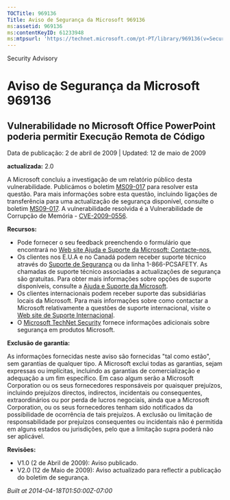 ```yaml
---
TOCTitle: 969136
Title: Aviso de Segurança da Microsoft 969136
ms:assetid: 969136
ms:contentKeyID: 61233948
ms:mtpsurl: 'https://technet.microsoft.com/pt-PT/library/969136(v=Security.10)'
---
```


Security Advisory

Aviso de Segurança da Microsoft 969136
======================================

Vulnerabilidade no Microsoft Office PowerPoint poderia permitir Execução Remota de Código
-----------------------------------------------------------------------------------------

Data de publicação: 2 de abril de 2009 | Updated: 12 de maio de 2009

**actualizada:** 2.0

A Microsoft concluiu a investigação de um relatório público desta vulnerabilidade. Publicámos o boletim [MS09-017](http://go.microsoft.com/fwlink/?linkid=14170) para resolver esta questão. Para mais informações sobre esta questão, incluindo ligações de transferência para uma actualização de segurança disponível, consulte o boletim [MS09-017](http://go.microsoft.com/fwlink/?linkid=14170). A vulnerabilidade resolvida é a Vulnerabilidade de Corrupção de Memória - [CVE-2009-0556](http://www.cve.mitre.org/cgi-bin/cvename.cgi?name=cve-2009-0556).

**Recursos:**

-   Pode fornecer o seu feedback preenchendo o formulário que encontrará no [Web site Ajuda e Suporte da Microsoft: Contacte-nos.](https://support.microsoft.com/common/survey.aspx?scid=sw;en;1257&amp;showpage=1&amp;ws=technet&amp;sd=tech)
-   Os clientes nos E.U.A e no Canadá podem receber suporte técnico através do [Suporte de Segurança](http://go.microsoft.com/fwlink/?linkid=21131) ou da linha 1-866-PCSAFETY. As chamadas de suporte técnico associadas a actualizações de segurança são gratuitas. Para obter mais informações sobre opções de suporte disponíveis, consulte a [Ajuda e Suporte da Microsoft](http://support.microsoft.com/).
-   Os clientes internacionais podem receber suporte das subsidiárias locais da Microsoft. Para mais informações sobre como contactar a Microsoft relativamente a questões de suporte internacional, visite o [Web site de Suporte Internacional](http://go.microsoft.com/fwlink/?linkid=21155).
-   O [Microsoft TechNet Security](http://go.microsoft.com/fwlink/?linkid=21132) fornece informações adicionais sobre segurança em produtos Microsoft.

**Exclusão de garantia:**

As informações fornecidas neste aviso são fornecidas "tal como estão", sem garantias de qualquer tipo. A Microsoft exclui todas as garantias, sejam expressas ou implícitas, incluindo as garantias de comercialização e adequação a um fim específico. Em caso algum serão a Microsoft Corporation ou os seus fornecedores responsáveis por quaisquer prejuízos, incluindo prejuízos directos, indirectos, incidentais ou consequentes, extraordinários ou por perda de lucros negociais, ainda que a Microsoft Corporation, ou os seus fornecedores tenham sido notificados da possibilidade de ocorrência de tais prejuízos. A exclusão ou limitação de responsabilidade por prejuízos consequentes ou incidentais não é permitida em alguns estados ou jurisdições, pelo que a limitação supra poderá não ser aplicável.

**Revisões:**

-   V1.0 (2 de Abril de 2009): Aviso publicado.
-   V2.0 (12 de Maio de 2009): Aviso actualizado para reflectir a publicação do boletim de segurança.

*Built at 2014-04-18T01:50:00Z-07:00*
